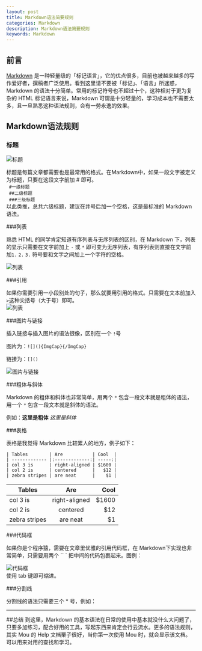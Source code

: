 ```yaml
---
layout: post
title: Markdown语法简要规则
categories: Markdown
description: Markdown语法简要规则
keywords: Markdown
---
```


## 前言

[Markdown](https://zh.wikipedia.org/wiki/Markdown) 是一种轻量级的「标记语言」，它的优点很多，目前也被越来越多的写作爱好者，撰稿者广泛使用。看到这里请不要被「标记」、「语言」所迷惑，Markdown 的语法十分简单。常用的标记符号也不超过十个，这种相对于更为复杂的 HTML 标记语言来说，Markdown 可谓是十分轻量的，学习成本也不需要太多，且一旦熟悉这种语法规则，会有一劳永逸的效果。

## Markdown语法规则

### 标题

![标题](http://ww1.sinaimg.cn/large/6aee7dbbgw1effeaclhiyj20eh09cwez.jpg)

标题是每篇文章都需要也是最常用的格式。在Markdown中，如果一段文字被定义为标题，只要在这段文字前加 # 即可。  
` #一级标题`   
` ##二级标题`   
` ###三级标题`   
以此类推，总共六级标题，建议在井号后加一个空格，这是最标准的 Markdown 语法。

###列表

熟悉 HTML 的同学肯定知道有序列表与无序列表的区别，在 Markdown 下，列表的显示只需要在文字前加上 `-`  或 `*` 即可变为无序列表，有序列表则直接在文字前加`1.` `2.` `3.` 符号要和文字之间加上一个字符的空格。

![列表](http://ww4.sinaimg.cn/large/6aee7dbbgw1effew5aftij20d80bz3yw.jpg)  

###引用

如果你需要引用一小段别处的句子，那么就要用引用的格式。只需要在文本前加入` >`这种尖括号（大于号）即可。  
![列表](http://ww3.sinaimg.cn/large/6aee7dbbgw1effezhonxlj20e009c3yu.jpg)  

###图片与链接

插入链接与插入图片的语法很像，区别在一个 `!`号

图片为：`![](){ImgCap}{/ImgCap}`

链接为：`[]()`

![图片与链接](http://ww2.sinaimg.cn/large/6aee7dbbgw1efffa67voyj20ix0ctq3n.jpg)  

###粗体与斜体

Markdown 的粗体和斜体也非常简单，用两个 `*` 包含一段文本就是粗体的语法，用一个 `*` 包含一段文本就是斜体的语法。

例如：**这里是粗体** *这里是斜体*  

###表格

表格是我觉得 Markdown 比较累人的地方，例子如下：

    | Tables        | Are           | Cool  |
    | ------------- |:-------------:| -----:|   
    | col 3 is      | right-aligned | $1600 |   
    | col 2 is      | centered      |   $12 |    
    | zebra stripes | are neat      |    $1 |   

| Tables        | Are           | Cool  |
| ------------- |:-------------:| -----:|   
| col 3 is      | right-aligned | $1600 |   
| col 2 is      | centered      |   $12 |    
| zebra stripes | are neat      |    $1 |   

###代码框

如果你是个程序猿，需要在文章里优雅的引用代码框，在 Markdown下实现也非常简单，只需要用两个 `` ` 把中间的代码包裹起来。图例：

![代码框](http://ww3.sinaimg.cn/large/6aee7dbbgw1effg1lsa97j20lt0a8dgs.jpg)   
使用 tab 键即可缩进。

###分割线

分割线的语法只需要三个 * 号，例如：

***

##总结
到这里，Markdown 的基本语法在日常的使用中基本就没什么大问题了，只要多加练习，配合好用的工具，写起东西来肯定会行云流水。更多的语法规则，其实 Mou 的 Help 文档栗子很好，当你第一次使用 Mou 时，就会显示该文档。可以用来对用的查找和学习。












